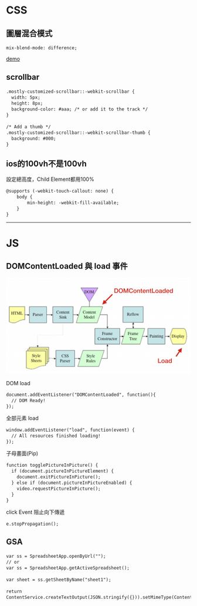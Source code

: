 # CSS

## 圖層混合模式
```
mix-blend-mode: difference;
```
[demo](https://developer.mozilla.org/en-US/docs/Web/CSS/mix-blend-mode)

## scrollbar
```
.mostly-customized-scrollbar::-webkit-scrollbar {
  width: 5px;
  height: 8px;
  background-color: #aaa; /* or add it to the track */
}

/* Add a thumb */
.mostly-customized-scrollbar::-webkit-scrollbar-thumb {
  background: #000;
}
```

## ios的100vh不是100vh
設定總高度，Child Element都用100%
```
@supports (-webkit-touch-callout: none) {
    body {
        min-height: -webkit-fill-available;
    }
}
```
---
# JS


## DOMContentLoaded 與 load 事件
<img src="./img/HTML%20load.png">

DOM load
```
document.addEventListener("DOMContentLoaded", function(){
  // DOM Ready!
});
```
全部元素 load
```
window.addEventListener("load", function(event) {
  // All resources finished loading!
});
```
子母畫面(Pip)
```
function togglePictureInPicture() {
  if (document.pictureInPictureElement) {
    document.exitPictureInPicture();
  } else if (document.pictureInPictureEnabled) {
    video.requestPictureInPicture();
  }
}
```
click Event 阻止向下傳遞
```
e.stopPropagation();
```


## GSA
```
var ss = SpreadsheetApp.openByUrl("");
// or
var ss = SpreadsheetApp.getActiveSpreadsheet();

var sheet = ss.getSheetByName("sheet1");

return ContentService.createTextOutput(JSON.stringify({})).setMimeType(ContentService.MimeType.JSON); 
```